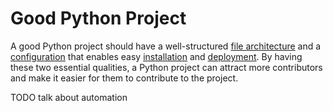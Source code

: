 # Good Python Project

A good Python project should have a well-structured [file architecture](file-architecture.md) and a [configuration](configuration.md) that enables easy [installation](installation.md) and [deployment](deployment.md).
By having these two essential qualities, a Python project can attract more contributors and make it easier for them to contribute to the project.

TODO talk about automation
